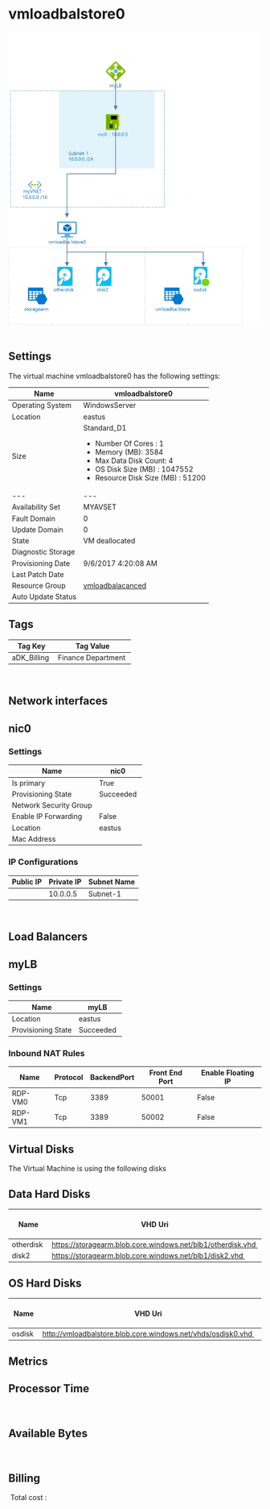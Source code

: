 # vmloadbalstore0
![Cloudockit](../assets/8b4bd38e46ee47a3af0011b8941bc685.jpg) 
## Settings
The virtual machine vmloadbalstore0 has the following settings:

| Name | vmloadbalstore0  |
| --- | --- |
| Operating System | WindowsServer  |
| Location | eastus  |
| Size | Standard_D1 <passthrough><ul><li><span>Number</span><span> </span><span>Of</span><span> </span><span>Cores</span><span> :</span><span> </span>1</li><li><span>Memory</span><span> (</span><span>MB</span><span>): </span>3584</li><li><span>Max</span><span> </span><span>Data</span><span> </span><span>Disk</span><span> </span><span>Count</span><span>: </span>4</li><li><span>OS Disk Size (MB</span><span>) :</span><span> </span>1047552</li><li><span>Resource Disk Size (MB</span><span>) :</span><span> </span>51200</li></ul></passthrough> |
| --- | --- |
| Availability Set | MYAVSET  |
| Fault Domain | 0  |
| Update Domain | 0  |
| State | VM deallocated  |
| Diagnostic Storage |   |
| Provisioning Date | 9/6/2017 4:20:08 AM  |
| Last Patch Date |   |
| Resource Group | [vmloadbalacanced](vmloadbalacanced--926519262.md)  |
| Auto Update Status |   |


## Tags


| Tag Key | Tag Value |
| --- | --- |
| aDK_Billing  | Finance Department  |
 
## Network interfaces

## nic0

### Settings


| Name | nic0  |
| --- | --- |
| Is primary | True  |
| Provisioning State | Succeeded  |
| Network Security Group |   |
| Enable IP Forwarding | False  |
| Location | eastus  |
| Mac Address |   |



### IP Configurations


| Public IP | Private IP | Subnet Name |
| --- | --- | --- |
|   | 10.0.0.5  | Subnet-1  |
 
## Load Balancers

## myLB

### Settings


| Name | myLB  |
| --- | --- |
| Location | eastus  |
| Provisioning State | Succeeded  |


### Inbound NAT Rules


| Name | Protocol | BackendPort | Front End Port | Enable Floating IP |
| --- | --- | --- | --- | --- |
| RDP-VM0  | Tcp  | 3389  | 50001  | False  |
| RDP-VM1  | Tcp  | 3389  | 50002  | False  |



## Virtual Disks
The Virtual Machine is using the following disks
## Data Hard Disks


| Name | VHD Uri | Size (GB) | Is Managed Disk | Host Caching |
| --- | --- | --- | --- | --- |
| otherdisk  | https://storagearm.blob.core.windows.net/blb1/otherdisk.vhd  | 1023  | False  | None  |
| disk2  | https://storagearm.blob.core.windows.net/blb1/disk2.vhd  | 1023  | False  | None  |

## OS Hard Disks


| Name | VHD Uri | Size (GB) | Is Managed Disk | Host Caching |
| --- | --- | --- | --- | --- |
| osdisk  | http://vmloadbalstore.blob.core.windows.net/vhds/osdisk0.vhd  |   | False  | ReadWrite  |






## Metrics

## Processor Time
 
## Available Bytes
  




## Billing
 Total cost : 
